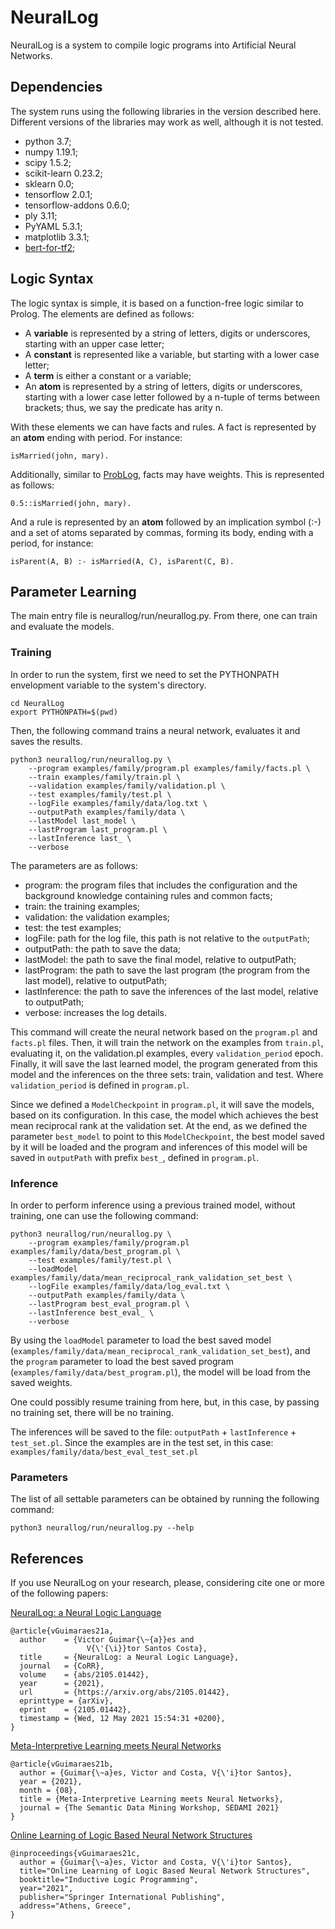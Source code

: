# NeuralLog

NeuralLog is a system to compile logic programs into Artificial Neural Networks.

## Dependencies

The system runs using the following libraries in the version described here. 
Different versions of the libraries may work as well, although it is not
 tested. 

- python 3.7;
- numpy 1.19.1;
- scipy 1.5.2;
- scikit-learn 0.23.2;
- sklearn 0.0;
- tensorflow 2.0.1;
- tensorflow-addons 0.6.0;
- ply 3.11;
- PyYAML 5.3.1;
- matplotlib 3.3.1;
- [bert-for-tf2](https://github.com/kpe/bert-for-tf2);

## Logic Syntax

The logic syntax is simple, it is based on a function-free logic similar to 
Prolog. The elements are defined as follows:
- A **variable** is represented by a string of letters, digits or underscores, 
starting with an upper case letter;
- A **constant** is represented like a variable, but starting with a lower case 
letter;
- A **term** is either a constant or a variable;
- An **atom** is represented by a string of letters, digits or underscores, 
starting with a lower case letter followed by
a n-tuple of terms between brackets; thus, we say the predicate has arity n.

With these elements we can have facts and rules. A fact is represented by an
**atom** ending with period. For instance:

`isMarried(john, mary).`

Additionally, similar to [ProbLog](https://dtai.cs.kuleuven.be/problog/), 
facts may have weights. This is represented as follows:

`0.5::isMarried(john, mary).`

And a rule is represented by an **atom** followed by an implication symbol (:-)
and a set of atoms separated by commas, forming its body, ending with a
 period, for instance:

`isParent(A, B) :- isMarried(A, C), isParent(C, B).`

## Parameter Learning

The main entry file is neurallog/run/neurallog.py. From there, one can train and
evaluate the models.

### Training

In order to run the system, first we need to set the PYTHONPATH envelopment
variable to the system's directory.

```
cd NeuralLog
export PYTHONPATH=$(pwd)
```

Then, the following command trains a neural network, evaluates it and saves the
results.

```
python3 neurallog/run/neurallog.py \ 
    --program examples/family/program.pl examples/family/facts.pl \
    --train examples/family/train.pl \
    --validation examples/family/validation.pl \
    --test examples/family/test.pl \
    --logFile examples/family/data/log.txt \
    --outputPath examples/family/data \
    --lastModel last_model \
    --lastProgram last_program.pl \
    --lastInference last_ \
    --verbose
```

The parameters are as follows:

- program: the program files that includes the configuration and the
 background
knowledge containing rules and common facts;
- train: the training examples;
- validation: the validation examples;
- test: the test examples;
- logFile: path for the log file, this path is not relative to the `outputPath`;
- outputPath: the path to save the data;
- lastModel: the path to save the final model, relative to outputPath;
- lastProgram: the path to save the last program (the program from the last
model), relative to outputPath;
- lastInference: the path to save the inferences of the last model, relative to
outputPath;
- verbose: increases the log details.

This command will create the neural network based on the `program.pl` and 
`facts.pl` files. Then, it will train the network on the examples from 
`train.pl`, evaluating it, on the validation.pl examples, every
`validation_period` epoch. Finally, it will save the last learned model, the
program generated from this model and the inferences on the three sets: train,
validation and test. Where `validation_period` is defined in `program.pl`. 

Since we defined a `ModelCheckpoint` in `program.pl`, it will save the models,
based on its configuration. In this case, the model which achieves the best
mean reciprocal rank at the validation set. At the end, as we defined the
parameter `best_model` to point to this `ModelCheckpoint`, the best model
saved by it will be loaded and the program and inferences of this model will be
saved in `outputPath` with prefix `best_`, defined in `program.pl`. 

### Inference

In order to perform inference using a previous trained model, without training,
one can use the following command:

```
python3 neurallog/run/neurallog.py \ 
    --program examples/family/program.pl examples/family/data/best_program.pl \
    --test examples/family/test.pl \
    --loadModel examples/family/data/mean_reciprocal_rank_validation_set_best \ 
    --logFile examples/family/data/log_eval.txt \
    --outputPath examples/family/data \
    --lastProgram best_eval_program.pl \
    --lastInference best_eval_ \
    --verbose
```

By using the `loadModel` parameter to load the best saved model
(`examples/family/data/mean_reciprocal_rank_validation_set_best`), and the
`program` parameter to load the best saved program
(`examples/family/data/best_program.pl`), the model will be load from the saved
weights.

One could possibly resume training from here, but, in this case, by passing no
training set, there will be no training.

The inferences will be saved to the file: 
`outputPath` + `lastInference` + `test_set.pl`.
Since the examples are in the test set, in this case:
`examples/family/data/best_eval_test_set.pl`

### Parameters

The list of all settable parameters can be obtained by running the following
command:

```python3 neurallog/run/neurallog.py --help```

## References

If you use NeuralLog on your research, please, considering cite one or more 
of the following papers:

[NeuralLog: a Neural Logic Language](https://arxiv.org/abs/2105.01442)
```
@article{vGuimaraes21a,
  author    = {Victor Guimar{\~{a}}es and
                 V{\'{\i}}tor Santos Costa},
  title     = {NeuralLog: a Neural Logic Language},
  journal   = {CoRR},
  volume    = {abs/2105.01442},
  year      = {2021},
  url       = {https://arxiv.org/abs/2105.01442},
  eprinttype = {arXiv},
  eprint    = {2105.01442},
  timestamp = {Wed, 12 May 2021 15:54:31 +0200},
}
```

[Meta-Interpretive Learning meets Neural Networks](https://www.geist.re/_media/sedami:sedami2021-victorguimaraes.pdf)
```
@article{vGuimaraes21b,
  author = {Guimar{\~a}es, Victor and Costa, V{\'i}tor Santos},
  year = {2021},
  month = {08},
  title = {Meta-Interpretive Learning meets Neural Networks},
  journal = {The Semantic Data Mining Workshop, SEDAMI 2021}
}
```

[Online Learning of Logic Based Neural Network Structures](https://link.springer.com/chapter/10.1007/978-3-030-97454-1_10)
```
@inproceedings{vGuimaraes21c,
  author = {Guimar{\~a}es, Victor and Costa, V{\'i}tor Santos},
  title="Online Learning of Logic Based Neural Network Structures",
  booktitle="Inductive Logic Programming",
  year="2021",
  publisher="Springer International Publishing",
  address="Athens, Greece",
}
```

